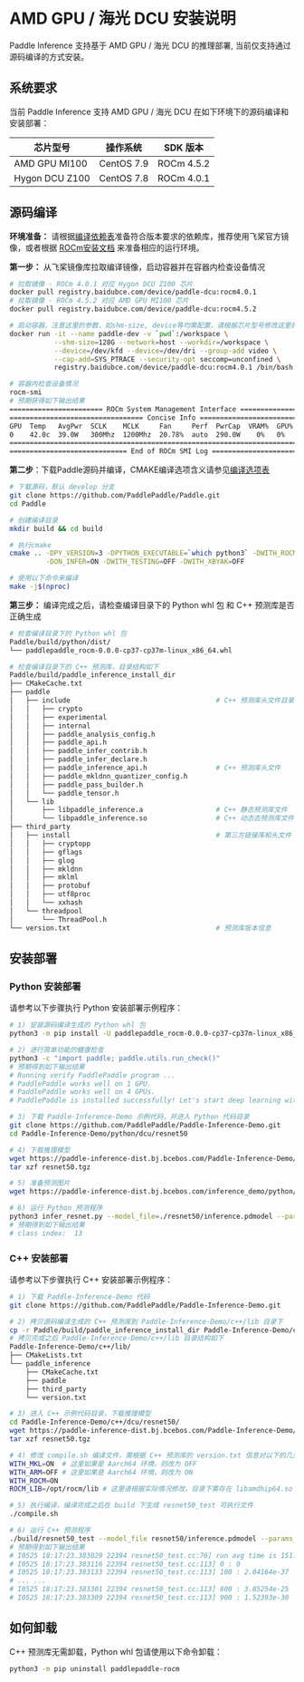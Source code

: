 # AMD GPU / 海光 DCU 安装说明

Paddle Inference 支持基于 AMD GPU / 海光 DCU 的推理部署, 当前仅支持通过源码编译的方式安装。

## 系统要求

当前 Paddle Inference 支持 AMD GPU / 海光 DCU 在如下环境下的源码编译和安装部署：

| 芯片型号 | 操作系统 | SDK 版本 |
| ---- | ---- | ---- |
| AMD GPU MI100  | CentOS 7.9 | ROCm 4.5.2 |
| Hygon DCU Z100 | CentOS 7.8 | ROCm 4.0.1 |

## 源码编译

**环境准备：** 请根据[编译依赖表](https://www.paddlepaddle.org.cn/documentation/docs/zh/develop/install/Tables.html)准备符合版本要求的依赖库，推荐使用飞桨官方镜像，或者根据 [ROCm安装文档](https://rocmdocs.amd.com/en/latest/Installation_Guide/Installation-Guide.html#centos-rhel) 来准备相应的运行环境。

**第一步：** 从飞桨镜像库拉取编译镜像，启动容器并在容器内检查设备情况

```bash
# 拉取镜像 - ROCm 4.0.1 对应 Hygon DCU Z100 芯片
docker pull registry.baidubce.com/device/paddle-dcu:rocm4.0.1
# 拉取镜像 - ROCm 4.5.2 对应 AMD GPU MI100 芯片
docker pull registry.baidubce.com/device/paddle-dcu:rocm4.5.2

# 启动容器，注意这里的参数，如shm-size, device等均需配置，请根据芯片型号修改这里的镜像名称
docker run -it --name paddle-dev -v `pwd`:/workspace \
           --shm-size=128G --network=host --workdir=/workspace \
           --device=/dev/kfd --device=/dev/dri --group-add video \
           --cap-add=SYS_PTRACE --security-opt seccomp=unconfined \
           registry.baidubce.com/device/paddle-dcu:rocm4.0.1 /bin/bash

# 容器内检查设备情况
rocm-smi
# 预期获得如下输出结果
======================= ROCm System Management Interface =======================
================================= Concise Info =================================
GPU  Temp   AvgPwr  SCLK    MCLK     Fan     Perf  PwrCap  VRAM%  GPU%
0    42.0c  39.0W   300Mhz  1200Mhz  20.78%  auto  290.0W    0%   0%
================================================================================
============================= End of ROCm SMI Log ==============================
```

**第二步**：下载Paddle源码并编译，CMAKE编译选项含义请参见[编译选项表](https://www.paddlepaddle.org.cn/documentation/docs/zh/develop/install/Tables.html#Compile)

```bash
# 下载源码，默认 develop 分支
git clone https://github.com/PaddlePaddle/Paddle.git
cd Paddle

# 创建编译目录
mkdir build && cd build

# 执行cmake
cmake .. -DPY_VERSION=3 -DPYTHON_EXECUTABLE=`which python3` -DWITH_ROCM=ON \
         -DON_INFER=ON -DWITH_TESTING=OFF -DWITH_XBYAK=OFF

# 使用以下命令来编译
make -j$(nproc)
```

**第三步：** 编译完成之后，请检查编译目录下的 Python whl 包 和 C++ 预测库是否正确生成

```bash
# 检查编译目录下的 Python whl 包
Paddle/build/python/dist/
└── paddlepaddle_rocm-0.0.0-cp37-cp37m-linux_x86_64.whl

# 检查编译目录下的 C++ 预测库，目录结构如下
Paddle/build/paddle_inference_install_dir
├── CMakeCache.txt
├── paddle
│   ├── include                                    # C++ 预测库头文件目录
│   │   ├── crypto
│   │   ├── experimental
│   │   ├── internal
│   │   ├── paddle_analysis_config.h
│   │   ├── paddle_api.h
│   │   ├── paddle_infer_contrib.h
│   │   ├── paddle_infer_declare.h
│   │   ├── paddle_inference_api.h                 # C++ 预测库头文件
│   │   ├── paddle_mkldnn_quantizer_config.h
│   │   ├── paddle_pass_builder.h
│   │   └── paddle_tensor.h
│   └── lib
│       ├── libpaddle_inference.a                  # C++ 静态预测库文件
│       └── libpaddle_inference.so                 # C++ 动态态预测库文件
├── third_party
│   ├── install                                    # 第三方链接库和头文件
│   │   ├── cryptopp
│   │   ├── gflags
│   │   ├── glog
│   │   ├── mkldnn
│   │   ├── mklml
│   │   ├── protobuf
│   │   ├── utf8proc
│   │   └── xxhash
│   └── threadpool
│       └── ThreadPool.h
└── version.txt                                    # 预测库版本信息
```

## 安装部署

### Python 安装部署

请参考以下步骤执行 Python 安装部署示例程序：

```bash
# 1) 安装源码编译生成的 Python whl 包
python3 -m pip install -U paddlepaddle_rocm-0.0.0-cp37-cp37m-linux_x86_64.whl

# 2) 进行简单功能的健康检查
python3 -c "import paddle; paddle.utils.run_check()"
# 预期得到如下输出结果
# Running verify PaddlePaddle program ...
# PaddlePaddle works well on 1 GPU.
# PaddlePaddle works well on 4 GPUs.
# PaddlePaddle is installed successfully! Let's start deep learning with PaddlePaddle now.

# 3) 下载 Paddle-Inference-Demo 示例代码，并进入 Python 代码目录
git clone https://github.com/PaddlePaddle/Paddle-Inference-Demo.git
cd Paddle-Inference-Demo/python/dcu/resnet50

# 4) 下载推理模型
wget https://paddle-inference-dist.bj.bcebos.com/Paddle-Inference-Demo/resnet50.tgz
tar xzf resnet50.tgz

# 5) 准备预测图片
wget https://paddle-inference-dist.bj.bcebos.com/inference_demo/python/resnet50/ILSVRC2012_val_00000247.jpeg

# 6) 运行 Python 预测程序
python3 infer_resnet.py --model_file=./resnet50/inference.pdmodel --params_file=./resnet50/inference.pdiparams
# 预期得到如下输出结果
# class index:  13
```

### C++ 安装部署

请参考以下步骤执行 C++ 安装部署示例程序：

```bash
# 1) 下载 Paddle-Inference-Demo 代码
git clone https://github.com/PaddlePaddle/Paddle-Inference-Demo.git

# 2) 拷贝源码编译生成的 C++ 预测库到 Paddle-Inference-Demo/c++/lib 目录下
cp -r Paddle/build/paddle_inference_install_dir Paddle-Inference-Demo/c++/lib/paddle_inference
# 拷贝完成之后 Paddle-Inference-Demo/c++/lib 目录结构如下
Paddle-Inference-Demo/c++/lib/
├── CMakeLists.txt
└── paddle_inference
    ├── CMakeCache.txt
    ├── paddle
    ├── third_party
    └── version.txt

# 3) 进入 C++ 示例代码目录，下载推理模型
cd Paddle-Inference-Demo/c++/dcu/resnet50/
wget https://paddle-inference-dist.bj.bcebos.com/Paddle-Inference-Demo/resnet50.tgz
tar xzf resnet50.tgz

# 4) 修改 compile.sh 编译文件，需根据 C++ 预测库的 version.txt 信息对以下的几处内容进行修改
WITH_MKL=ON  # 这里如果是 Aarch64 环境，则改为 OFF
WITH_ARM=OFF # 这里如果是 Aarch64 环境，则改为 ON
WITH_ROCM=ON
ROCM_LIB=/opt/rocm/lib # 这里请根据实际情况修改，目录下需存在 libamdhip64.so 库

# 5) 执行编译，编译完成之后在 build 下生成 resnet50_test 可执行文件
./compile.sh

# 6) 运行 C++ 预测程序
./build/resnet50_test --model_file resnet50/inference.pdmodel --params_file resnet50/inference.pdiparams
# 预期得到如下输出结果
# I0525 18:17:23.383029 22394 resnet50_test.cc:76] run avg time is 151.992 ms
# I0525 18:17:23.383116 22394 resnet50_test.cc:113] 0 : 0
# I0525 18:17:23.383133 22394 resnet50_test.cc:113] 100 : 2.04164e-37
# ... ...
# I0525 18:17:23.383301 22394 resnet50_test.cc:113] 800 : 3.85254e-25
# I0525 18:17:23.383309 22394 resnet50_test.cc:113] 900 : 1.52393e-30
```

## 如何卸载

C++ 预测库无需卸载，Python whl 包请使用以下命令卸载：

```bash
python3 -m pip uninstall paddlepaddle-rocm
```

